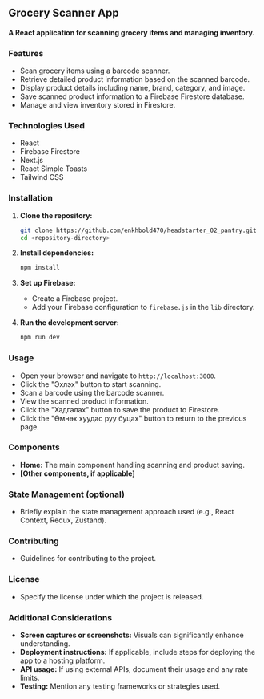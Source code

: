 ## Grocery Scanner App

**A React application for scanning grocery items and managing inventory.**

### Features

- Scan grocery items using a barcode scanner.
- Retrieve detailed product information based on the scanned barcode.
- Display product details including name, brand, category, and image.
- Save scanned product information to a Firebase Firestore database.
- Manage and view inventory stored in Firestore.

### Technologies Used

- React
- Firebase Firestore
- Next.js
- React Simple Toasts
- Tailwind CSS

### Installation

1. **Clone the repository:**
   ```bash
   git clone https://github.com/enkhbold470/headstarter_02_pantry.git
   cd <repository-directory>
   ```
2. **Install dependencies:**
   ```bash
   npm install
   ```
3. **Set up Firebase:**

   - Create a Firebase project.
   - Add your Firebase configuration to `firebase.js` in the `lib` directory.

4. **Run the development server:**
   ```bash
   npm run dev
   ```

### Usage

- Open your browser and navigate to `http://localhost:3000`.
- Click the "Эхлэх" button to start scanning.
- Scan a barcode using the barcode scanner.
- View the scanned product information.
- Click the "Хадгалах" button to save the product to Firestore.
- Click the "Өмнөх хуудас руу буцах" button to return to the previous page.

### Components

- **Home:** The main component handling scanning and product saving.
- **[Other components, if applicable]**

### State Management (optional)

- Briefly explain the state management approach used (e.g., React Context, Redux, Zustand).

### Contributing

- Guidelines for contributing to the project.

### License

- Specify the license under which the project is released.

### Additional Considerations

- **Screen captures or screenshots:** Visuals can significantly enhance understanding.
- **Deployment instructions:** If applicable, include steps for deploying the app to a hosting platform.
- **API usage:** If using external APIs, document their usage and any rate limits.
- **Testing:** Mention any testing frameworks or strategies used.
